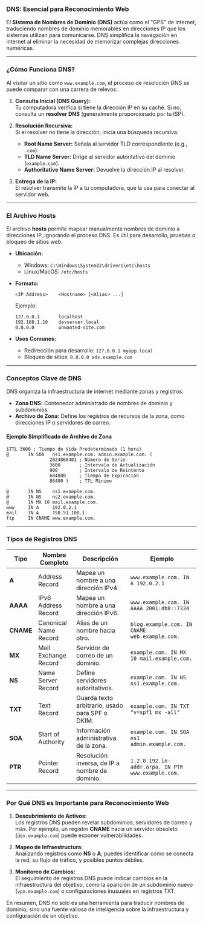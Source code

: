 ### **DNS: Esencial para Reconocimiento Web**

El **Sistema de Nombres de Dominio (DNS)** actúa como el "GPS" de internet, traduciendo nombres de dominio memorables en direcciones IP que los sistemas utilizan para comunicarse. DNS simplifica la navegación en internet al eliminar la necesidad de memorizar complejas direcciones numéricas.

---

### **¿Cómo Funciona DNS?**

Al visitar un sitio como `www.example.com`, el proceso de resolución DNS se puede comparar con una carrera de relevos:

1. **Consulta Inicial (DNS Query):**  
    Tu computadora verifica si tiene la dirección IP en su caché. Si no, consulta un **resolver DNS** (generalmente proporcionado por tu ISP).
    
2. **Resolución Recursiva:**  
    Si el resolver no tiene la dirección, inicia una búsqueda recursiva:
    
    - **Root Name Server:** Señala al servidor TLD correspondiente (e.g., `.com`).
    - **TLD Name Server:** Dirige al servidor autoritativo del dominio (`example.com`).
    - **Authoritative Name Server:** Devuelve la dirección IP al resolver.
3. **Entrega de la IP:**  
    El resolver transmite la IP a tu computadora, que la usa para conectar al servidor web.
    

---

### **El Archivo Hosts**

El archivo **hosts** permite mapear manualmente nombres de dominio a direcciones IP, ignorando el proceso DNS. Es útil para desarrollo, pruebas o bloqueo de sitios web.

- **Ubicación:**
    
    - Windows: `C:\Windows\System32\drivers\etc\hosts`
    - Linux/MacOS: `/etc/hosts`
- **Formato:**
    
    ```
    <IP Address>    <Hostname> [<Alias> ...]
    ```
    
    Ejemplo:
    
    ```
    127.0.0.1       localhost
    192.168.1.10    devserver.local
    0.0.0.0         unwanted-site.com
    ```
    
- **Usos Comunes:**
    
    - Redirección para desarrollo: `127.0.0.1 myapp.local`
    - Bloqueo de sitios: `0.0.0.0 ads.example.com`

---

### **Conceptos Clave de DNS**

DNS organiza la infraestructura de internet mediante zonas y registros:

- **Zona DNS:** Contenedor administrado de nombres de dominio y subdominios.
- **Archivo de Zona:** Define los registros de recursos de la zona, como direcciones IP o servidores de correo.

#### Ejemplo Simplificado de Archivo de Zona

```zone
$TTL 3600 ; Tiempo de Vida Predeterminado (1 hora)
@       IN SOA   ns1.example.com. admin.example.com. (
                2024060401 ; Número de Serie
                3600       ; Intervalo de Actualización
                900        ; Intervalo de Reintento
                604800     ; Tiempo de Expiración
                86400 )    ; TTL Mínimo

@       IN NS    ns1.example.com.
@       IN NS    ns2.example.com.
@       IN MX 10 mail.example.com.
www     IN A     192.0.2.1
mail    IN A     198.51.100.1
ftp     IN CNAME www.example.com.
```

---

### **Tipos de Registros DNS**

|**Tipo**|**Nombre Completo**|**Descripción**|**Ejemplo**|
|---|---|---|---|
|**A**|Address Record|Mapea un nombre a una dirección IPv4.|`www.example.com. IN A 192.0.2.1`|
|**AAAA**|IPv6 Address Record|Mapea un nombre a una dirección IPv6.|`www.example.com. IN AAAA 2001:db8::7334`|
|**CNAME**|Canonical Name Record|Alias de un nombre hacia otro.|`blog.example.com. IN CNAME web.example.com.`|
|**MX**|Mail Exchange Record|Servidor de correo de un dominio.|`example.com. IN MX 10 mail.example.com.`|
|**NS**|Name Server Record|Define servidores autoritativos.|`example.com. IN NS ns1.example.com.`|
|**TXT**|Text Record|Guarda texto arbitrario, usado para SPF o DKIM.|`example.com. IN TXT "v=spf1 mx -all"`|
|**SOA**|Start of Authority|Información administrativa de la zona.|`example.com. IN SOA ns1 admin.example.com.`|
|**PTR**|Pointer Record|Resolución inversa, de IP a nombre de dominio.|`1.2.0.192.in-addr.arpa. IN PTR www.example.com.`|

---

### **Por Qué DNS es Importante para Reconocimiento Web**

1. **Descubrimiento de Activos:**  
    Los registros DNS pueden revelar subdominios, servidores de correo y más. Por ejemplo, un registro **CNAME** hacia un servidor obsoleto (`dev.example.com`) puede exponer vulnerabilidades.
    
2. **Mapeo de Infraestructura:**  
    Analizando registros como **NS** o **A**, puedes identificar cómo se conecta la red, su flujo de tráfico, y posibles puntos débiles.
    
3. **Monitoreo de Cambios:**  
    El seguimiento de registros DNS puede indicar cambios en la infraestructura del objetivo, como la aparición de un subdominio nuevo (`vpn.example.com`) o configuraciones inusuales en registros TXT.
    

En resumen, DNS no solo es una herramienta para traducir nombres de dominio, sino una fuente valiosa de inteligencia sobre la infraestructura y configuración de un objetivo.
